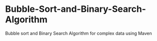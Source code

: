 # Bubble-Sort-and-Binary-Search-Algorithm
Bubble sort and Binary Search Algorithm for complex data using Maven
